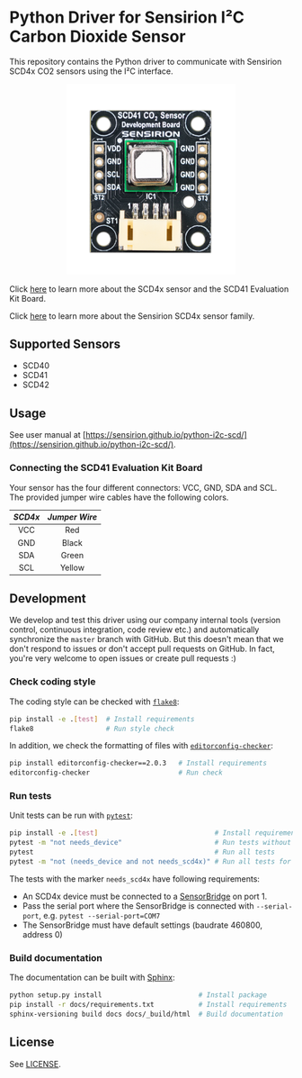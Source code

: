 # Python Driver for Sensirion I²C Carbon Dioxide Sensor

This repository contains the Python driver to communicate with Sensirion
SCD4x CO2 sensors using the I²C interface.

[<center><img src="images/SCD4x.png" width="300px"></center>](https://sensirion.com/my-scd-ek)

Click [here](https://sensirion.com/my-scd-ek) to learn more about the SCD4x
sensor and the SCD41 Evaluation Kit Board.

Click [here](https://sensirion.com/products/product-categories/co2/)
to learn more about the Sensirion SCD4x sensor family.

## Supported Sensors

* SCD40
* SCD41
* SCD42

## Usage

See user manual at [https://sensirion.github.io/python-i2c-scd/](https://sensirion.github.io/python-i2c-scd/).

### Connecting the SCD41 Evaluation Kit Board

Your sensor has the four different connectors: VCC, GND, SDA and SCL. The
provided jumper wire cables have the following colors.

 *SCD4x*  | *Jumper Wire*
 :------: | :-----------:
   VCC    |      Red
   GND    |     Black
   SDA    |     Green
   SCL    |     Yellow

## Development

We develop and test this driver using our company internal tools (version
control, continuous integration, code review etc.) and automatically
synchronize the `master` branch with GitHub. But this doesn't mean that we
don't respond to issues or don't accept pull requests on GitHub. In fact,
you're very welcome to open issues or create pull requests :)

### Check coding style

The coding style can be checked with [`flake8`](http://flake8.pycqa.org/):

```bash
pip install -e .[test]  # Install requirements
flake8                  # Run style check
```

In addition, we check the formatting of files with
[`editorconfig-checker`](https://editorconfig-checker.github.io/):

```bash
pip install editorconfig-checker==2.0.3   # Install requirements
editorconfig-checker                      # Run check
```

### Run tests

Unit tests can be run with [`pytest`](https://pytest.org/):

```bash
pip install -e .[test]                             # Install requirements
pytest -m "not needs_device"                       # Run tests without hardware
pytest                                             # Run all tests
pytest -m "not (needs_device and not needs_scd4x)" # Run all tests for scd4x
```

The tests with the marker `needs_scd4x` have following requirements:

- An SCD4x device must be connected to a
  [SensorBridge](https://www.sensirion.com/sensorbridge/) on port 1.
- Pass the serial port where the SensorBridge is connected with
  `--serial-port`, e.g. `pytest --serial-port=COM7`
- The SensorBridge must have default settings (baudrate 460800, address 0)


### Build documentation

The documentation can be built with [Sphinx](http://www.sphinx-doc.org/):

```bash
python setup.py install                        # Install package
pip install -r docs/requirements.txt           # Install requirements
sphinx-versioning build docs docs/_build/html  # Build documentation
```

## License

See [LICENSE](LICENSE).
